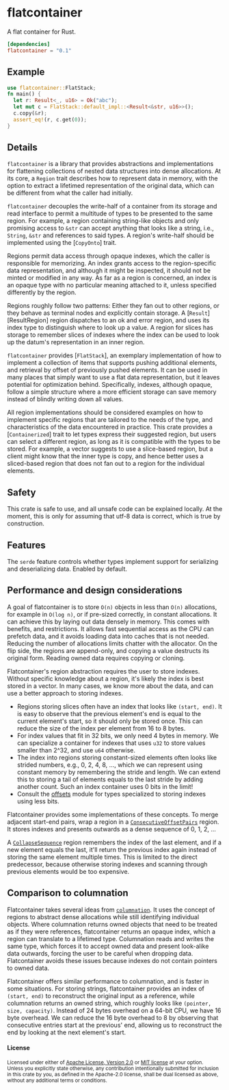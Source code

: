 flatcontainer
=======

A flat container for Rust.

```toml
[dependencies]
flatcontainer = "0.1"
```

## Example

```rust
use flatcontainer::FlatStack;
fn main() {
  let r: Result<_, u16> = Ok("abc");
  let mut c = FlatStack::default_impl::<Result<&str, u16>>();
  c.copy(&r);
  assert_eq!(r, c.get(0));
}
```

## Details

`flatcontainer` is a library that provides abstractions and implementations for
flattening collections of nested data structures into dense allocations. At its
core, a `Region` trait describes how to represent data in memory, with the option
to extract a lifetimed representation of the original data, which can be different
from what the caller had initially.

`flatcontainer` decouples the write-half of a container from its storage and read
interface to permit a multitude of types to be presented to the same region. For
example, a region containing string-like objects and only promising access to
`&str` can accept anything that looks like a string, i.e., `String`, `&str` and
references to said types. A region's write-half should be implemented using the
[`CopyOnto`] trait.

Regions permit data access through opaque indexes, which the caller is responsible
for memorizing. An index grants access to the region-specific data representation,
and although it might be inspected, it should not be minted or modified in any
way. As far as a region is concerned, an index is an opaque type with no particular
meaning attached to it, unless specified differently by the region.

Regions roughly follow two patterns: Either they fan out to other regions, or they
behave as terminal nodes and explicitly contain storage. A [`Result`][ResultRegion] region
dispatches to an ok and error region, and uses its index type to distinguish where
to look up a value. A region for slices has storage to remember slices of indexes
where the index can be used to look up the datum's representation in an inner
region.

`flatcontainer` provides [`FlatStack`], an exemplary implementation of how to
implement a collection of items that supports pushing additional elements,
and retrieval by offset of previously pushed elements. It can be used in many
places that simply want to use a flat data representation, but it leaves potential
for optimization behind. Specifically, indexes, although opaque, follow a
simple structure where a more efficient storage can save memory instead of blindly
writing down all values.

All region implementations should be considered examples on how to implement specific
regions that are tailored to the needs of the type, and characteristics of the data
encountered in practice. This crate provides a [`Containerized`] trait to let types
express their suggested region, but users can select a different region, as long as
it is compatible with the types to be stored. For example, a vector suggests to use
a slice-based region, but a client might know that the inner type is copy, and hence
better uses a sliced-based region that does not fan out to a region for the individual
elements.

## Safety

This crate is safe to use, and all unsafe code can be explained locally.
At the moment, this is only for assuming that utf-8 data is correct, which is true by
construction.

## Features

The `serde` feature controls whether types implement support for serializing and deserializing
data. Enabled by default.

## Performance and design considerations

A goal of flatcontainer is to store `O(n)` objects in less than `O(n)` allocations,
for example in `O(log n)`, or if pre-sized correctly, in constant allocations. It
can achieve this by laying out data densely in memory. This comes with benefits, and
restrictions. It allows fast sequential access as the CPU can prefetch data, and it
avoids loading data into caches that is not needed. Reducing the number of allocations
limits chatter with the allocator. On the flip side, the regions are append-only, and
copying a value destructs its original form. Reading owned data requires copying or
cloning.

Flatcontainer's region abstraction requires the user to store indexes. Without specific
knowledge about a region, it's likely the index is best stored in a vector. In many cases,
we know more about the data, and can use a better approach to storing indexes.

* Regions storing slices often have an index that looks like `(start, end)`. It is easy
  to observe that the previous element's end is equal to the current element's start,
  so it should only be stored once. This can reduce the size of the index per element from
  16 to 8 bytes.
* For index values that fit in 32 bits, we only need 4 bytes in memory. We can specialize
  a container for indexes that uses `u32` to store values smaller than 2^32, and use `u64`
  otherwise.
* The index into regions storing constant-sized elements often looks like strided numbers,
  e.g., 0, 2, 4, 8, ..., which we can represent using constant memory by remembering the
  stride and length. We can extend this to storing a tail of elements equals to the last
  stride by adding another count. Such an index container uses 0 bits in the limit!
* Consult the [offsets] module for types specialized to storing indexes using less bits.

Flatcontainer provides some implementations of these concepts. To merge adjacent start-end
pairs, wrap a region in a [`ConsecutiveOffsetPairs`] region. It stores indexes and presents
outwards as a dense sequence of 0, 1, 2, ...

A [`CollapseSequence`] region remembers the index of the last element, and if a new element
equals the last, it'll return the previous index again instead of storing the same element
multiple times. This is limited to the direct predecessor, because otherwise storing
indexes and scanning through previous elements would be too expensive.

[offsets]: impls::offsets
[`ConsecutiveOffsetPairs`]: impls::deduplicate::ConsecutiveOffsetPairs
[`CollapseSequence`]: impls::deduplicate::CollapseSequence

## Comparison to columnation

Flatcontainer takes several ideas from [`columnation`](https://github.com/frankmcsherry/columnation).
It uses the concept of regions to abstract dense allocations while still identifying
individual objects. Where columnation returns owned objects that need to be treated as
if they were references, flatcontainer returns an opaque index, which a region can
translate to a lifetimed type. Columnation reads and writes the same type, which forces
it to accept owned data and present look-alike data outwards, forcing the user to be
careful when dropping data. Flatcontainer avoids these issues because indexes do not
contain pointers to owned data.

Flatcontainer offers similar performance to columnation, and is faster in some
situations. For storing strings, flatcontainer provides an index of `(start, end)`
to reconstruct the original input as a reference, while columnation returns an
owned string, which roughly looks like `(pointer, size, capacity)`. Instead of 24 bytes
overhead on a 64-bit CPU, we have 16 byte overhead. We can reduce the 16 byte overhead
to 8 by observing that consecutive entries start at the previous' end, allowing us to
reconstruct the end by looking at the next element's start.

#### License

<sup>
Licensed under either of <a href="LICENSE-APACHE">Apache License, Version
2.0</a> or <a href="LICENSE-MIT">MIT license</a> at your option.
</sup>

<br>

<sub>
Unless you explicitly state otherwise, any contribution intentionally submitted
for inclusion in this crate by you, as defined in the Apache-2.0 license, shall
be dual licensed as above, without any additional terms or conditions.
</sub>
